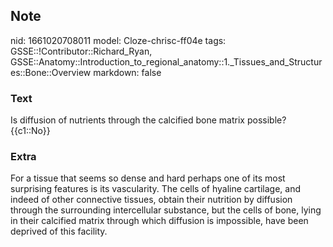 ## Note
nid: 1661020708011
model: Cloze-chrisc-ff04e
tags: GSSE::!Contributor::Richard_Ryan, GSSE::Anatomy::Introduction_to_regional_anatomy::1._Tissues_and_Structures::Bone::Overview
markdown: false

### Text
<div class="toggle">
  Is diffusion of nutrients through the calcified bone matrix
  possible?
</div>
<div class="toggle">
  {{c1::No}}
</div>

### Extra
<p id="73cefbb3-02e0-47a5-a097-4ccbcc7afe1e" class="">For a tissue
that seems so dense and hard perhaps one of its most surprising
features is its vascularity. The cells of hyaline cartilage, and
indeed of other connective tissues, obtain their nutrition by
diffusion through the surrounding intercellular substance, but the
cells of bone, lying in their calcified matrix through which
diffusion is impossible, have been deprived of this facility.
